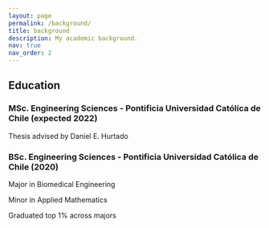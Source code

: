 ```yaml
---
layout: page
permalink: /background/
title: background
description: My academic background.
nav: true
nav_order: 2
---
```


## Education

### MSc. Engineering Sciences - Pontificia Universidad Católica de Chile (expected 2022)

Thesis advised by Daniel E. Hurtado

### BSc. Engineering Sciences - Pontificia Universidad Católica de Chile (2020)

Major in Biomedical Engineering

Minor in Applied Mathematics

Graduated top 1% across majors
